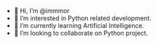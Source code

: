 - 👋 Hi, I’m @immmor
- 👀 I’m interested in Python related development.
- 🌱 I’m currently learning Artificial Intelligence.
- 💞️ I’m looking to collaborate on Python project.
<!-- - 📫 How to reach me ... -->

<!---
immmor/immmor is a ✨ special ✨ repository because its `README.md` (this file) appears on your GitHub profile.
You can click the Preview link to take a look at your changes.
--->

